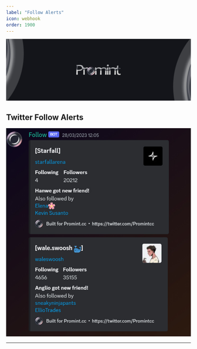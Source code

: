 ```yaml
---
label: "Follow Alerts"
icon: webhook
order: 1900
---
```


![](/static/headers/promint-banner.jpg)

## Twitter Follow Alerts
![](/social/images/follow.jpg)

---